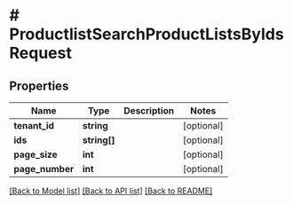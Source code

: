 # # ProductlistSearchProductListsByIdsRequest


## Properties


Name | Type | Description | Notes
------------ | ------------- | ------------- | -------------
**tenant_id**| **string** |   | [optional]
**ids**| **string[]** |   | [optional]
**page_size**| **int** |   | [optional]
**page_number**| **int** |   | [optional]


[[Back to Model list]](../../README.md#models) [[Back to API list]](../../README.md#endpoints) [[Back to README]](../../README.md)